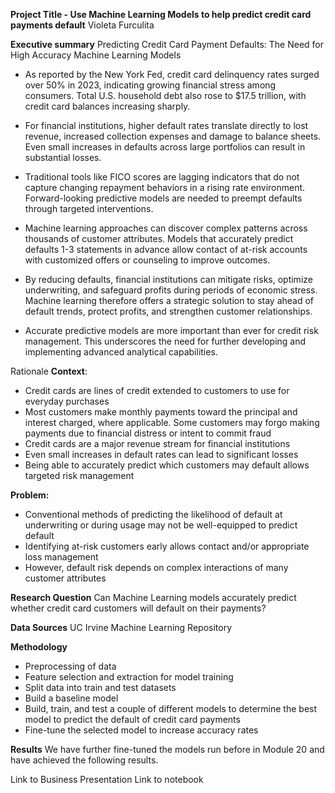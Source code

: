 **Project Title - Use Machine Learning Models to help predict credit card payments default**
Violeta Furculita

**Executive summary**
Predicting Credit Card Payment Defaults: The Need for High Accuracy Machine Learning Models

- As reported by the New York Fed, credit card delinquency rates surged over 50% in 2023, indicating growing financial stress among consumers. Total U.S. household debt also rose to $17.5 trillion, with credit card balances increasing sharply.

- For financial institutions, higher default rates translate directly to lost revenue, increased collection expenses and damage to balance sheets. Even small increases in defaults across large portfolios can result in substantial losses.

- Traditional tools like FICO scores are lagging indicators that do not capture changing repayment behaviors in a rising rate environment. Forward-looking predictive models are needed to preempt defaults through targeted interventions.

- Machine learning approaches can discover complex patterns across thousands of customer attributes. Models that accurately predict defaults 1-3 statements in advance allow contact of at-risk accounts with customized offers or counseling to improve outcomes.

- By reducing defaults, financial institutions can mitigate risks, optimize underwriting, and safeguard profits during periods of economic stress. Machine learning therefore offers a strategic solution to stay ahead of default trends, protect profits, and strengthen customer relationships.

- Accurate predictive models are more important than ever for credit risk management. This underscores the need for further developing and implementing advanced analytical capabilities.

Rationale
**Context**:

- Credit cards are lines of credit extended to customers to use for everyday purchases
- Most customers make monthly payments toward the principal and interest charged, where applicable. Some customers may forgo making payments due to financial distress or intent to commit fraud
- Credit cards are a major revenue stream for financial institutions
- Even small increases in default rates can lead to significant losses
- Being able to accurately predict which customers may default allows targeted risk management

**Problem:**

- Conventional methods of predicting the likelihood of default at underwriting or during usage may not be well-equipped to predict default
- Identifying at-risk customers early allows contact and/or appropriate loss management
- However, default risk depends on complex interactions of many customer attributes

**Research Question**
Can Machine Learning models accurately predict whether credit card customers will default on their payments?

**Data Sources**
UC Irvine Machine Learning Repository

**Methodology**
- Preprocessing of data
- Feature selection and extraction for model training
- Split data into train and test datasets
- Build a baseline model
- Build, train, and test a couple of different models to determine the best model to predict the default of credit card payments
- Fine-tune the selected model to increase accuracy rates

**Results**
We have further fine-tuned the models run before in Module 20 and have achieved the following results.





Link to Business Presentation
Link to notebook

